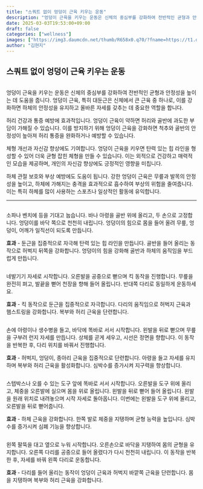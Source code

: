 ```yaml
---
title: "스쿼트 없이 엉덩이 근육 키우는 운동"
description: "엉덩이 근육을 키우는 운동은 신체의 중심부를 강화하여 전반적인 균형과 안정성을 높이는 데 도움을 줍니다. 엉덩이 근육, 특히 대둔근은 신체에서 큰 근육 중 하나로, 이를 강화하면 하체의 안정성을 유지하고 올바른 자세를 갖추는 데 중요한 역할을 합니다."
date: 2025-03-03T19:53:00+09:00
draft: false
categories: ["wellness"]
images: ["https://img3.daumcdn.net/thumb/R658x0.q70/?fname=https://t1.daumcdn.net/news/202501/30/tenbody/20250130171907712mzxh.jpg", "https://t1.daumcdn.net/news/202501/30/tenbody/20250130171907983ihbl.gif", "https://t1.daumcdn.net/news/202501/30/tenbody/20250130171908357qnix.gif", "https://t1.daumcdn.net/news/202501/30/tenbody/20250130171908615xzjn.gif", "https://t1.daumcdn.net/news/202501/30/tenbody/20250130171908938rdxb.gif"]
author: "김현지"
---
```


<h2 >스쿼트 없이 엉덩이 근육 키우는 운동</h2> <figure ><img src="https://img3.daumcdn.net/thumb/R658x0.q70/?fname=https://t1.daumcdn.net/news/202501/30/tenbody/20250130171907712mzxh.jpg" alt=""/></figure> <p>엉덩이 근육을 키우는 운동은 신체의 중심부를 강화하여 전반적인 균형과 안정성을 높이는 데 도움을 줍니다. 엉덩이 근육, 특히 대둔근은 신체에서 큰 근육 중 하나로, 이를 강화하면 하체의 안정성을 유지하고 올바른 자세를 갖추는 데 중요한 역할을 합니다.</p> <p>허리 건강과 통증 예방에 효과적입니다. 엉덩이 근육이 약하면 허리와 골반에 과도한 부담이 가해질 수 있습니다. 이를 방지하기 위해 엉덩이 근육을 강화하면 척추와 골반의 안정성이 높아져 허리 통증을 완화하거나 예방할 수 있습니다.</p> <p>체형 개선과 자신감 향상에도 기여합니다. 엉덩이 근육을 키우면 탄력 있는 힙 라인을 형성할 수 있어 더욱 균형 잡힌 체형을 만들 수 있습니다. 이는 외적으로 건강하고 매력적인 모습을 제공하며, 개인의 자신감 향상에도 긍정적인 영향을 미칩니다.</p> <p>하체 관절 보호와 부상 예방에도 도움이 됩니다. 강한 엉덩이 근육은 무릎과 발목의 안정성을 높이고, 하체에 가해지는 충격을 효과적으로 흡수하여 부상의 위험을 줄여줍니다. 이는 특히 하체를 많이 사용하는 스포츠나 일상적인 활동에 유익합니다.</p> <hr /> <figure ><img src="https://t1.daumcdn.net/news/202501/30/tenbody/20250130171907983ihbl.gif" alt=""/></figure> <p>소파나 벤치에 등을 기대고 눕습니다. 바나 아령을 골반 위에 올리고, 두 손으로 고정합니다. 엉덩이를 바닥 쪽으로 천천히 내립니다. 엉덩이의 힘으로 몸을 들어 올려 무릎, 엉덩이, 어깨가 일직선이 되도록 만듭니다.</p> <p><strong>효과</strong> - 둔근을 집중적으로 자극해 탄력 있는 힙 라인을 만듭니다. 골반을 들어 올리는 동작으로 허벅지 뒤쪽을 강화합니다. 엉덩이의 힘을 강화해 골반과 하체의 움직임을 부드럽게 만듭니다.</p> <figure ><img src="https://t1.daumcdn.net/news/202501/30/tenbody/20250130171908357qnix.gif" alt=""/></figure> <p>네발기기 자세로 시작합니다. 오른발을 공중으로 뻗으며 킥 동작을 진행합니다. 무릎을 완전히 펴고, 발끝을 뻗어 천장을 향해 들어 올립니다. 반대쪽 다리로 동일하게 운동하세요.</p> <p><strong>효과</strong> - 킥 동작으로 둔근을 집중적으로 자극합니다. 다리의 움직임으로 허벅지 근육과 햄스트링을 강화합니다. 복부와 허리 근육을 단련합니다.</p> <figure ><img src="https://t1.daumcdn.net/news/202501/30/tenbody/20250130171908615xzjn.gif" alt=""/></figure> <p>손에 아령이나 생수병을 들고, 바닥에 똑바로 서서 시작합니다. 왼발을 뒤로 뻗으며 무릎을 구부려 런지 자세를 만듭니다. 상체를 곧게 세우고, 시선은 정면을 향합니다. 이 동작을 반복한 후, 다리 위치를 바꿔서 진행합니다.</p> <p><strong>효과</strong> - 허벅지, 엉덩이, 종아리 근육을 집중적으로 단련합니다. 아령을 들고 자세를 유지하며 복부와 허리 근육을 활성화합니다. 심박수를 증가시켜 지구력을 향상합니다.</p> <figure ><img src="https://t1.daumcdn.net/news/202501/30/tenbody/20250130171908938rdxb.gif" alt=""/></figure> <p>스텝박스나 오를 수 있는 도구 앞에 똑바로 서서 시작합니다. 오른발을 도구 위에 올리고, 체중을 오른발에 실으며 몸을 위로 올립니다. 왼발을 뒤로 뻗어 들어 올립니다. 왼발을 원래 위치로 내려놓으며 시작 자세로 돌아옵니다. 이번에는 왼발을 도구 위에 올리고, 오른발을 뒤로 뻗어줍니다.</p> <p><strong>효과</strong> - 하체 근육을 강화합니다. 한쪽 발로 체중을 지탱하며 균형 능력을 높입니다. 심박수를 증가시켜 심폐 기능을 향상합니다.</p> <figure ><img src="https://t1.daumcdn.net/news/202501/30/tenbody/20250130171909531pjbk.gif" alt=""/></figure> <p>왼쪽 팔뚝을 대고 옆으로 누워 시작합니다. 오른손으로 바닥을 지탱하여 몸의 균형을 유지합니다. 오른쪽 다리를 공중으로 들어 올렸다가 다시 천천히 내립니다. 이 동작을 반복한 후, 자세를 바꿔 왼쪽 다리로 운동합니다.</p> <p><strong>효과</strong> - 다리를 들어 올리는 동작이 엉덩이 근육과 허벅지 바깥쪽 근육을 단련합니다. 몸을 지탱하며 복부와 허리 근육을 강화합니다.</p>